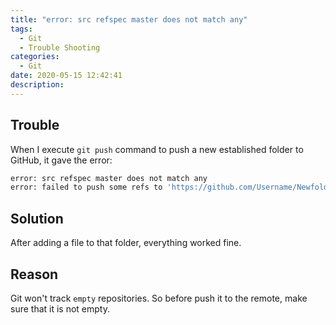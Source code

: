 ```yaml
---
title: "error: src refspec master does not match any"
tags:
  - Git
  - Trouble Shooting
categories:
  - Git
date: 2020-05-15 12:42:41
description:
---
```


## Trouble

When I execute `git push` command to push a new established folder to GitHub, it gave the error:

```bash
error: src refspec master does not match any
error: failed to push some refs to 'https://github.com/Username/Newfolder.git'
```

## Solution

After adding a file to that folder, everything worked fine.

## Reason

Git won't track `empty` repositories. So before push it to the remote, make sure that it is not empty.
